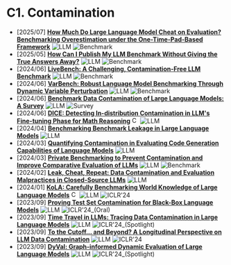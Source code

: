 # C1. Contamination
- [2025/07] **[How Much Do Large Language Model Cheat on Evaluation? Benchmarking Overestimation under the One-Time-Pad-Based Framework](https://arxiv.org/abs/2507.19219)** ![LLM](https://img.shields.io/badge/LLM-589cf4) ![Benchmark](https://img.shields.io/badge/Benchmark-87b800)
- [2025/05] **[How Can I Publish My LLM Benchmark Without Giving the True Answers Away?](https://arxiv.org/abs/2505.18102)** ![LLM](https://img.shields.io/badge/LLM-589cf4) ![Benchmark](https://img.shields.io/badge/Benchmark-87b800)
- [2024/06] **[LiveBench: A Challenging, Contamination-Free LLM Benchmark](https://arxiv.org/abs/2406.19314)** ![LLM](https://img.shields.io/badge/LLM-589cf4) ![Benchmark](https://img.shields.io/badge/Benchmark-87b800)
- [2024/06] **[VarBench: Robust Language Model Benchmarking Through Dynamic Variable Perturbation](https://arxiv.org/abs/2406.17681)** ![LLM](https://img.shields.io/badge/LLM-589cf4) ![Benchmark](https://img.shields.io/badge/Benchmark-87b800)
- [2024/06] **[Benchmark Data Contamination of Large Language Models: A Survey](https://arxiv.org/abs/2406.04244v1)** ![LLM](https://img.shields.io/badge/LLM-589cf4) ![Survey](https://img.shields.io/badge/Survey-87b800)
- [2024/06] **[DICE: Detecting In-distribution Contamination in LLM's Fine-tuning Phase for Math Reasoning](https://arxiv.org/abs/2406.04197)** [<img src="https://github.com/FortAwesome/Font-Awesome/blob/6.x/svgs/brands/github.svg" alt="Code" width="15" height="15">](https://github.com/THU-KEG/DICE) ![LLM](https://img.shields.io/badge/LLM-589cf4)
- [2024/04] **[Benchmarking Benchmark Leakage in Large Language Models](https://arxiv.org/abs/2404.18824)** ![LLM](https://img.shields.io/badge/LLM-589cf4)
- [2024/03] **[Quantifying Contamination in Evaluating Code Generation Capabilities of Language Models](https://arxiv.org/abs/2403.04811)** ![LLM](https://img.shields.io/badge/LLM-589cf4)
- [2024/03] **[Private Benchmarking to Prevent Contamination and Improve Comparative Evaluation of LLMs](https://arxiv.org/abs/2403.00393)** ![LLM](https://img.shields.io/badge/LLM-589cf4) ![Benchmark](https://img.shields.io/badge/Benchmark-87b800)
- [2024/02] **[Leak, Cheat, Repeat: Data Contamination and Evaluation Malpractices in Closed-Source LLMs](https://arxiv.org/abs/2402.03927)** ![LLM](https://img.shields.io/badge/LLM-589cf4)
- [2024/01] **[KoLA: Carefully Benchmarking World Knowledge of Large Language Models](https://openreview.net/forum?id=AqN23oqraW)** [<img src="https://github.com/FortAwesome/Font-Awesome/blob/6.x/svgs/brands/github.svg" alt="Code" width="15" height="15">](https://kola.xlore.cn/) ![LLM](https://img.shields.io/badge/LLM-589cf4) ![ICLR'24](https://img.shields.io/badge/ICLR'24-f1b800)
- [2023/09] **[Proving Test Set Contamination for Black-Box Language Models](https://openreview.net/forum?id=KS8mIvetg2)** ![LLM](https://img.shields.io/badge/LLM-589cf4) ![ICLR'24_(Oral)](https://img.shields.io/badge/ICLR'24_(Oral)-f1b800)
- [2023/09] **[Time Travel in LLMs: Tracing Data Contamination in Large Language Models](https://openreview.net/forum?id=2Rwq6c3tvr)** ![LLM](https://img.shields.io/badge/LLM-589cf4) ![ICLR'24_(Spotlight)](https://img.shields.io/badge/ICLR'24_(Spotlight)-f1b800)
- [2023/09] **[To the Cutoff... and Beyond? A Longitudinal Perspective on LLM Data Contamination](https://openreview.net/forum?id=m2NVG4Htxs)** ![LLM](https://img.shields.io/badge/LLM-589cf4) ![ICLR'24](https://img.shields.io/badge/ICLR'24-f1b800)
- [2023/09] **[DyVal: Graph-informed Dynamic Evaluation of Large Language Models](https://openreview.net/forum?id=gjfOL9z5Xr)** ![LLM](https://img.shields.io/badge/LLM-589cf4) ![ICLR'24_(Spotlight)](https://img.shields.io/badge/ICLR'24_(Spotlight)-f1b800)
